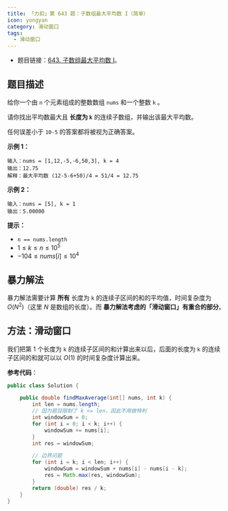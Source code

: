 ```yaml
---
title: 「力扣」第 643 题：子数组最大平均数 I（简单）
icon: yongyan
category: 滑动窗口
tags:
  - 滑动窗口
---
```


- 题目链接：[643. 子数组最大平均数 I](https://leetcode-cn.com/problems/maximum-average-subarray-i/)。

## 题目描述

给你一个由 `n` 个元素组成的整数数组 `nums` 和一个整数 `k` 。

请你找出平均数最大且 **长度为 `k`** 的连续子数组，并输出该最大平均数。

任何误差小于 `10-5` 的答案都将被视为正确答案。

**示例 1：**

```
输入：nums = [1,12,-5,-6,50,3], k = 4
输出：12.75
解释：最大平均数 (12-5-6+50)/4 = 51/4 = 12.75
```

**示例 2：**

```
输入：nums = [5], k = 1
输出：5.00000
```

**提示：**

- `n == nums.length`
- $1 \le k \le n \le 10^5$
- $-104 \le nums[i] \le 10^4$

## 暴力解法

暴力解法需要计算 **所有** 长度为 `k` 的连续子区间的和的平均值，时间复杂度为 $O(N^2)$（这里 $N$ 是数组的长度）。而 **暴力解法考虑的「滑动窗口」有重合的部分**。

## 方法：滑动窗口

我们把第 1 个长度为 `k` 的连续子区间的和计算出来以后，后面的长度为 `k` 的连续子区间的和就可以以 $O(1)$ 的时间复杂度计算出来。

**参考代码**：

```Java []
public class Solution {

    public double findMaxAverage(int[] nums, int k) {
        int len = nums.length;
        // 因为题目限制了 k <= len，因此不用做特判
        int windowSum = 0;
        for (int i = 0; i < k; i++) {
            windowSum += nums[i];
        }
        int res = windowSum;

        // 边界问题
        for (int i = k; i < len; i++) {
            windowSum = windowSum + nums[i] - nums[i - k];
            res = Math.max(res, windowSum);
        }
        return (double) res / k;
    }
}
```
